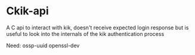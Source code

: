 # Ckik-api
A C api to interact with kik, doesn't receive expected login response but is useful to look into the internals of the kik authentication process

Need:
ossp-uuid
openssl-dev